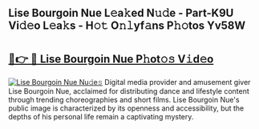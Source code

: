## Lise Bourgoin Nue L𝚎a𝚔ed N𝚞𝚍e - Part-K9U Vi𝚍𝚎o L𝚎a𝚔s - H𝚘𝚝 O𝚗𝚕yf𝚊ns P𝚑𝚘tos Yv58W

# <h2><a href="http://kf2u7b4.oniu.top/?m=Lise+Bourgoin+Nue">🔗👉 🔴 Lise Bourgoin Nue P𝚑ot𝚘𝚜 V𝚒d𝚎o</a></h2>

[![Lise Bourgoin Nue Nu𝚍e𝚜](https://i.imgur.com/0qMVB7G.gif)](http://kf2u7b4.oniu.top/?m=Lise+Bourgoin+Nue)
Digital media provider and amusement giver Lise Bourgoin Nue, acclaimed for distributing dance and lifestyle content through trending choreographies and short films. Lise Bourgoin Nue's public image is characterized by its openness and accessibility, but the depths of his personal life remain a captivating mystery.  

